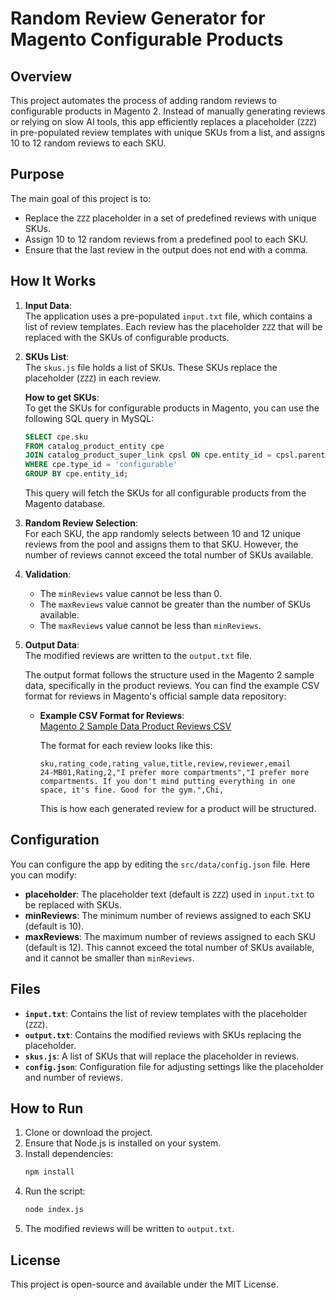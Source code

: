 # Random Review Generator for Magento Configurable Products

## Overview

This project automates the process of adding random reviews to configurable products in Magento 2. Instead of manually generating reviews or relying on slow AI tools, this app efficiently replaces a placeholder (`ZZZ`) in pre-populated review templates with unique SKUs from a list, and assigns 10 to 12 random reviews to each SKU.

## Purpose

The main goal of this project is to:

- Replace the `ZZZ` placeholder in a set of predefined reviews with unique SKUs.
- Assign 10 to 12 random reviews from a predefined pool to each SKU.
- Ensure that the last review in the output does not end with a comma.

## How It Works

1. **Input Data**:  
   The application uses a pre-populated `input.txt` file, which contains a list of review templates. Each review has the placeholder `ZZZ` that will be replaced with the SKUs of configurable products.

2. **SKUs List**:  
   The `skus.js` file holds a list of SKUs. These SKUs replace the placeholder (`ZZZ`) in each review.

   **How to get SKUs**:  
   To get the SKUs for configurable products in Magento, you can use the following SQL query in MySQL:

   ```sql
   SELECT cpe.sku
   FROM catalog_product_entity cpe
   JOIN catalog_product_super_link cpsl ON cpe.entity_id = cpsl.parent_id
   WHERE cpe.type_id = 'configurable'
   GROUP BY cpe.entity_id;
   ```

   This query will fetch the SKUs for all configurable products from the Magento database.

3. **Random Review Selection**:  
   For each SKU, the app randomly selects between 10 and 12 unique reviews from the pool and assigns them to that SKU. However, the number of reviews cannot exceed the total number of SKUs available.

4. **Validation**:  
   - The `minReviews` value cannot be less than 0.
   - The `maxReviews` value cannot be greater than the number of SKUs available.
   - The `maxReviews` value cannot be less than `minReviews`.

5. **Output Data**:  
   The modified reviews are written to the `output.txt` file.

   The output format follows the structure used in the Magento 2 sample data, specifically in the product reviews. You can find the example CSV format for reviews in Magento's official sample data repository:

   - **Example CSV Format for Reviews**:  
     [Magento 2 Sample Data Product Reviews CSV](https://github.com/magento/magento2-sample-data/blob/2.4-develop/app/code/Magento/ReviewSampleData/fixtures/products_reviews.csv)

     The format for each review looks like this:

     ```csv
     sku,rating_code,rating_value,title,review,reviewer,email
     24-MB01,Rating,2,"I prefer more compartments","I prefer more compartments. If you don't mind putting everything in one space, it's fine. Good for the gym.",Chi,
     ```

     This is how each generated review for a product will be structured.

## Configuration

You can configure the app by editing the `src/data/config.json` file. Here you can modify:

- **placeholder**: The placeholder text (default is `ZZZ`) used in `input.txt` to be replaced with SKUs.
- **minReviews**: The minimum number of reviews assigned to each SKU (default is 10).
- **maxReviews**: The maximum number of reviews assigned to each SKU (default is 12). This cannot exceed the total number of SKUs available, and it cannot be smaller than `minReviews`.

## Files

- **`input.txt`**: Contains the list of review templates with the placeholder (`ZZZ`).
- **`output.txt`**: Contains the modified reviews with SKUs replacing the placeholder.
- **`skus.js`**: A list of SKUs that will replace the placeholder in reviews.
- **`config.json`**: Configuration file for adjusting settings like the placeholder and number of reviews.

## How to Run

1. Clone or download the project.
2. Ensure that Node.js is installed on your system.
3. Install dependencies:
   ```bash
   npm install
   ```
4. Run the script:
   ```bash
   node index.js
   ```
5. The modified reviews will be written to `output.txt`.

## License

This project is open-source and available under the MIT License.
